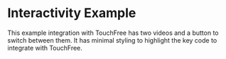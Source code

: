 # Interactivity Example
This example integration with TouchFree has two videos and a button to switch between them.
It has minimal styling to highlight the key code to integrate with TouchFree.